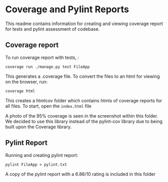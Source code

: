 # Coverage and Pylint Reports

This readme contains information for creating and viewing coverage report for tests and pylint assessment of codebase. 

## Coverage report

To run coverage report with tests, :

`coverage run ./manage.py test FileApp`

This generates a .coverage file. To convert the files to an html for viewing on the browser, run:

`coverage html`

This creates a htmlcov folder which contains htmls of coverage reports for all files. To start, open the `index.html` file

A photo of the 95% coverage is seen in the screenshot within this folder. We decided to use this library instead of the pylint-cov library due to being built upon the Coverage library.

## Pylint Report

Running and creating pylint report:

`pylint FileApp > pylint.txt`

A copy of the pylint report with a 6.86/10 rating is included in this folder
